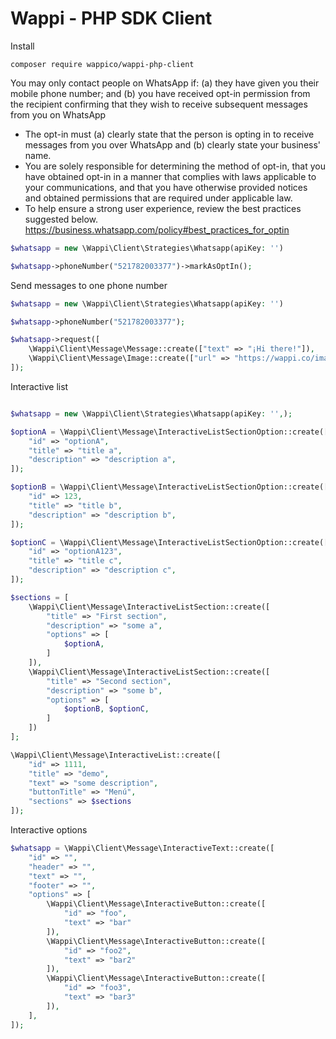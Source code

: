 # Wappi - PHP SDK Client

Install
```
composer require wappico/wappi-php-client
```

You may only contact people on WhatsApp if: (a) they have given you their mobile phone number; and (b) you have received opt-in permission from the recipient confirming that they wish to receive subsequent messages from you on WhatsApp
* The opt-in must (a) clearly state that the person is opting in to receive messages from you over WhatsApp and (b) clearly state your business' name.
* You are solely responsible for determining the method of opt-in, that you have obtained opt-in in a manner that complies with laws applicable to your communications, and that you have otherwise provided notices and obtained permissions that are required under applicable law.
* To help ensure a strong user experience, review the best practices suggested below. https://business.whatsapp.com/policy#best_practices_for_optin

```php
$whatsapp = new \Wappi\Client\Strategies\Whatsapp(apiKey: '')

$whatsapp->phoneNumber("521782003377")->markAsOptIn();
```

Send messages to one phone number

```php
$whatsapp = new \Wappi\Client\Strategies\Whatsapp(apiKey: '')

$whatsapp->phoneNumber("521782003377");

$whatsapp->request([
    \Wappi\Client\Message\Message::create(["text" => "¡Hi there!"]),
    \Wappi\Client\Message\Image::create(["url" => "https://wappi.co/image.png", "text" => "¡Hi there!"]),
]);

```

Interactive list

```php

$whatsapp = new \Wappi\Client\Strategies\Whatsapp(apiKey: '',);

$optionA = \Wappi\Client\Message\InteractiveListSectionOption::create([
    "id" => "optionA",
    "title" => "title a",
    "description" => "description a",
]);

$optionB = \Wappi\Client\Message\InteractiveListSectionOption::create([
    "id" => 123,
    "title" => "title b",
    "description" => "description b",
]);

$optionC = \Wappi\Client\Message\InteractiveListSectionOption::create([
    "id" => "optionA123",
    "title" => "title c",
    "description" => "description c",
]);

$sections = [
    \Wappi\Client\Message\InteractiveListSection::create([
        "title" => "First section",
        "description" => "some a",
        "options" => [
            $optionA,
        ]
    ]),
    \Wappi\Client\Message\InteractiveListSection::create([
        "title" => "Second section",
        "description" => "some b",
        "options" => [
            $optionB, $optionC,
        ]
    ])
];

\Wappi\Client\Message\InteractiveList::create([
    "id" => 1111,
    "title" => "demo",
    "text" => "some description",
    "buttonTitle" => "Menú",
    "sections" => $sections
]);
```


Interactive options

```php
$whatsapp = \Wappi\Client\Message\InteractiveText::create([
    "id" => "",
    "header" => "",
    "text" => "",
    "footer" => "",
    "options" => [
        \Wappi\Client\Message\InteractiveButton::create([
            "id" => "foo",
            "text" => "bar"
        ]),
        \Wappi\Client\Message\InteractiveButton::create([
            "id" => "foo2",
            "text" => "bar2"
        ]),
        \Wappi\Client\Message\InteractiveButton::create([
            "id" => "foo3",
            "text" => "bar3"
        ]),
    ],
]);
```